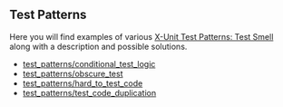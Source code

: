 ## Test Patterns


Here you will find examples of various [X-Unit Test Patterns: Test Smell](http://xunitpatterns.com/test%20smell.html) along with a description and possible solutions.

* [test_patterns/conditional_test_logic](conditional_test_logic) 
* [test_patterns/obscure_test](obscure_test) 
* [test_patterns/hard_to_test_code](hard_to_test_code) 
* [test_patterns/test_code_duplication](test_code_duplication)